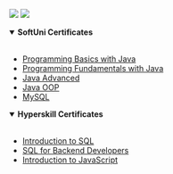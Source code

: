 ![](http://github-profile-summary-cards.vercel.app/api/cards/stats?username=stoynko&theme=algolia)
![](http://github-profile-summary-cards.vercel.app/api/cards/most-commit-language?username=stoynko&theme=algolia)

<details open>
<summary><strong>SoftUni Certificates</strong></summary><br>


- [Programming Basics with Java](https://softuni.bg/certificates/details/216413/ef123789)
- [Programming Fundamentals with Java](https://softuni.bg/certificates/details/230781/c8ef443c)
- [Java Advanced](https://softuni.bg/certificates/details/236290/e5ad328e)
- [Java OOP](https://softuni.bg/certificates/details/241324/9b768e66)
- [MySQL](https://softuni.bg/certificates/details/244891/5df82998)

</details>
<details open>
<summary><strong>Hyperskill Certificates</strong></summary><br>

- [Introduction to SQL](https://hyperskill.org/certificates/19032f4f-5c3d-4312-a154-c925b56dd91f.pdf)
- [SQL for Backend Developers](https://hyperskill.org/certificates/3c756656-7dc4-411c-92fe-d0a6af0bbbad.pdf)
- [Introduction to JavaScript](https://hyperskill.org/certificates/2035ea8c-2e03-4264-b704-2e5a49df2796.pdf)

</details>
